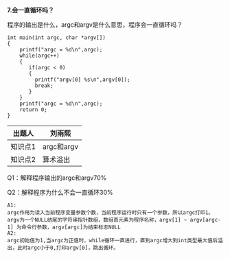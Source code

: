 **7.会一直循环吗？**

程序的输出是什么，argc和argv是什么意思，程序会一直循环吗？

```
int main(int argc, char *argv[])
{
    printf("argc = %d\n",argc);
    while(argc++)
    {
       if(argc < 0)
       {
         printf("argv[0] %s\n",argv[0]);
         break;
       }
    }
    printf("argc = %d\n",argc);
    return 0;
}
```

| 出题人  | 刘雨熙     |
| ------- | ---------- |
| 知识点1 | argc和argv |
| 知识点2 | 算术溢出   |

Q1：解释程序输出的argc和argv70%

Q2：解释程序为什么不会一直循环30%

```
A1:
argc作用为读入当前程序变量参数个数，当前程序运行时只有一个参数，所以argc打印1。argv为一个NULL结尾的字符串指针数组，数组首元素为程序名称，argv[1] ~ argv[argc-1] 为命令行参数，argv[argc]为结束标志NULL
A2:
argc初始值为1,当argc为正值时，while循环一直进行，直到argc增大到int类型最大值后溢出，此时argc小于0,打印argv[0]，跳出循环。
```

